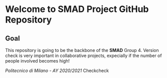# Welcome to SMAD Project GitHub Repository

## Goal
This repository is going to be the backbone of the **SMAD** Group 4.
Version check is very important in collaborative projects, expecially if the number of people involved becomes high!

*Politecnico di Milano - AY 2020/2021*
Checkcheck

